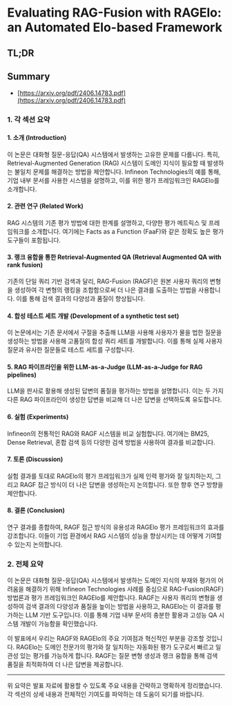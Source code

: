 # Evaluating RAG-Fusion with RAGElo: an Automated Elo-based Framework
## TL;DR
## Summary
- [https://arxiv.org/pdf/2406.14783.pdf](https://arxiv.org/pdf/2406.14783.pdf)

### 1. 각 섹션 요약

#### 1. 소개 (Introduction)
이 논문은 대화형 질문-응답(QA) 시스템에서 발생하는 고유한 문제를 다룹니다. 특히, Retrieval-Augmented Generation (RAG) 시스템이 도메인 지식이 필요할 때 발생하는 불일치 문제를 해결하는 방법을 제안합니다. Infineon Technologies의 예를 통해, 기업 내부 문서를 사용한 시스템을 설명하고, 이를 위한 평가 프레임워크인 RAGElo를 소개합니다.

#### 2. 관련 연구 (Related Work)
RAG 시스템의 기존 평가 방법에 대한 한계를 설명하고, 다양한 평가 메트릭스 및 프레임워크를 소개합니다. 여기에는 Facts as a Function (FaaF)와 같은 정확도 높은 평가 도구들이 포함됩니다.

#### 3. 랭크 융합을 통한 Retrieval-Augmented QA (Retrieval Augmented QA with rank fusion)
기존의 단일 쿼리 기반 검색과 달리, RAG-Fusion (RAGF)은 원본 사용자 쿼리의 변형을 생성하여 각 변형의 랭킹을 조합함으로써 더 나은 결과를 도출하는 방법을 사용합니다. 이를 통해 검색 결과의 다양성과 품질이 향상됩니다.

#### 4. 합성 테스트 세트 개발 (Development of a synthetic test set)
이 논문에서는 기존 문서에서 구절을 추출해 LLM을 사용해 사용자가 물을 법한 질문을 생성하는 방법을 사용해 고품질의 합성 쿼리 세트를 개발합니다. 이를 통해 실제 사용자 질문과 유사한 질문들로 테스트 세트를 구성합니다.

#### 5. RAG 파이프라인을 위한 LLM-as-a-Judge (LLM-as-a-Judge for RAG pipelines)
LLM을 판사로 활용해 생성된 답변의 품질을 평가하는 방법을 설명합니다. 이는 두 가지 다른 RAG 파이프라인이 생성한 답변을 비교해 더 나은 답변을 선택하도록 유도합니다.

#### 6. 실험 (Experiments)
Infineon의 전통적인 RAG와 RAGF 시스템을 비교 실험합니다. 여기에는 BM25, Dense Retrieval, 혼합 검색 등의 다양한 검색 방법을 사용하여 결과를 비교합니다.

#### 7. 토론 (Discussion)
실험 결과를 토대로 RAGElo의 평가 프레임워크가 실제 인력 평가와 잘 일치하는지, 그리고 RAGF 접근 방식이 더 나은 답변을 생성하는지 논의합니다. 또한 향후 연구 방향을 제안합니다.

#### 8. 결론 (Conclusion)
연구 결과를 종합하여, RAGF 접근 방식의 유용성과 RAGElo 평가 프레임워크의 효과를 강조합니다. 이들이 기업 환경에서 RAG 시스템의 성능을 향상시키는 데 어떻게 기여할 수 있는지 논의합니다.

### 2. 전체 요약
이 논문은 대화형 질문-응답(QA) 시스템에서 발생하는 도메인 지식의 부재와 평가의 어려움을 해결하기 위해 Infineon Technologies 사례를 중심으로 RAG-Fusion(RAGF) 방법론과 평가 프레임워크인 RAGElo를 제안합니다. RAGF는 사용자 쿼리의 변형을 생성하여 검색 결과의 다양성과 품질을 높이는 방법을 사용하고, RAGElo는 이 결과를 평가하는 LLM 기반 도구입니다. 이를 통해 기업 내부 문서의 충분한 활용과 고성능 QA 시스템 개발이 가능함을 확인했습니다. 

이 발표에서 우리는 RAGF와 RAGElo의 주요 기여점과 혁신적인 부분을 강조할 것입니다. RAGElo는 도메인 전문가의 평가와 잘 일치하는 자동화된 평가 도구로서 빠르고 일관성 있는 평가를 가능하게 합니다. RAGF는 질문 변형 생성과 랭크 융합을 통해 검색 품질을 최적화하여 더 나은 답변을 제공합니다.

---
위 요약은 발표 자료에 활용할 수 있도록 주요 내용을 간략하고 명확하게 정리했습니다. 각 섹션의 상세 내용과 전체적인 기여도를 파악하는 데 도움이 되기를 바랍니다.